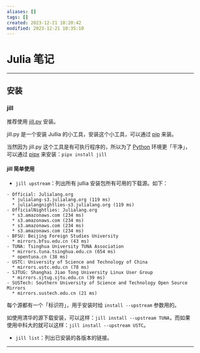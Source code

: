 ```yaml
---
aliases: []
tags: []
created: 2023-12-21 10:20:42
modified: 2023-12-21 10:35:10
---
```

# Julia 笔记

---

## 安装

### jill

推荐使用 [jill.py](https://github.com/johnnychen94/jill.py) 安装。

jill.py 是一个安装 Jullia 的小工具，安装这个小工具，可以通过 [pip](../Python/Python_Note.md#python_pip) 来装。

当然因为 jill.py 这个工具是有可执行程序的，所以为了 [Python](../Python/Python_Note.md) 环境更「干净」，可以通过 [pipx](../Python/Python_Note.md#python_pipx) 来安装：`pipx install jill`

#### jill 简单使用

* `jill upstream`：列出所有 jullia 安装包所有可用的下载源。如下：

```shell
- Official: Julialang.org
  * julialang-s3.julialang.org (119 ms)
  * julialangnightlies-s3.julialang.org (119 ms)
- OfficialNightlies: Julialang.org
  * s3.amazonaws.com (234 ms)
  * s3.amazonaws.com (234 ms)
  * s3.amazonaws.com (234 ms)
  * s3.amazonaws.com (234 ms)
- BFSU: Beijing Foreign Studies University
  * mirrors.bfsu.edu.cn (43 ms)
- TUNA: Tsinghua University TUNA Association
  * mirrors.tuna.tsinghua.edu.cn (654 ms)
  * opentuna.cn (38 ms)
- USTC: University of Science and Technology of China
  * mirrors.ustc.edu.cn (78 ms)
- SJTUG: Shanghai Jiao Tong University Linux User Group
  * mirrors.sjtug.sjtu.edu.cn (39 ms)
- SUSTech: Southern University of Science and Technology Open Source Mirrors
  * mirrors.sustech.edu.cn (21 ms)
```

每个源都有一个「标识符」，用于安装时给 `install --upstream` 参数用的。

如使用清华的源下载安装，可以这样：`jill install --upstream TUNA`，而如果使用中科大的就可以这样：`jill install --upstream USTC`。

* `jill list`：列出已安装的各版本的链接。




---
